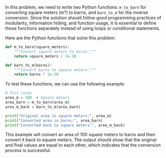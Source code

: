  In this problem, we need to write two Python functions: `m_to_barn` for converting square meters (m²) to barns, and `barn_to_m` for the inverse conversion. Since the solution should follow good programming practices of modularity, information hiding, and function usage, it is essential to define these functions separately instead of using loops or conditional statements.

   Here are the Python functions that solve this problem:

```python
def m_to_barn(square_meters):
    """Convert square meters to barns."""
    return square_meters / 1e-28

def barn_to_m(barns):
    """Convert barns to square meters."""
    return barns * 1e-28
```

   To test these functions, we can use the following example:

```python
# Test cases
area_m = 100  # Square meters
area_barn = m_to_barn(area_m)
area_m_back = barn_to_m(area_barn)

print("Original area in square meters:", area_m)
print("Converted area in barns:", area_barn)
print("Converted back to square meters:", area_m_back)
```

   This example will convert an area of 100 square meters to barns and then convert it back to square meters. The output should show that the original and final values are equal to each other, which indicates that the conversion process is successful.